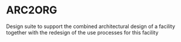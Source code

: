ARC2ORG
=======

Design suite to support the combined architectural design of a facility together with the redesign of the use processes for this facility
